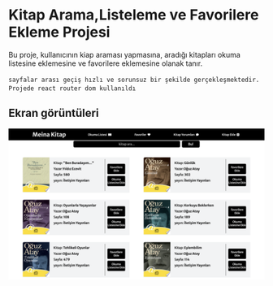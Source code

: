 # Kitap Arama,Listeleme ve Favorilere Ekleme Projesi

Bu proje, kullanıcının kiap araması yapmasına, aradığı kitapları okuma listesine eklemesine ve favorilere eklemesine olanak tanır.

`sayfalar arası geçiş hızlı ve sorunsuz bir şekilde gerçekleşmektedir.`
`Projede react router dom kullanıldı`

## Ekran görüntüleri

![Film proje resim](src/img/kitap.png)



